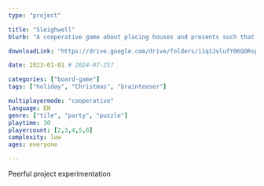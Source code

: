 ```yaml
---
type: "project"

title: "Sleighwell"
blurb: "A cooperative game about placing houses and presents such that the sleigh can fulfill all wishes, with a dash of reindeer road and pine tree obstacles."

downloadLink: "https://drive.google.com/drive/folders/11q1JvlufY06QORspG35SfAKQU4JakWhS"

date: 2023-01-01 # 2024-07-25?

categories: ["board-game"]
tags: ["holiday", "Christmas", "brainteaser"]

multiplayermode: "cooperative"
language: EN
genre: ["tile", "party", "puzzle"]
playtime: 30
playercount: [2,3,4,5,6]
complexity: low
ages: everyone

---
```


Peerful project experimentation